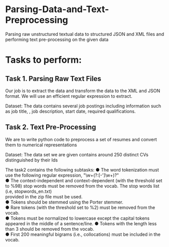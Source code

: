 # Parsing-Data-and-Text-Preprocessing
Parsing raw unstructured textual data to structured JSON and XML files and performing text pre-processing on the given data

# Tasks to perform:
## Task 1. Parsing Raw Text Files
Our job is to extract the data and transform the data to the XML and JSON format. We will use an efficient regular expression to extract.

Dataset: The data contains several job postings including information such as job title, , job description, start date, required qualifications. 

## Task 2. Text Pre-Processing
We are to write python code to preprocess a set of resumes and convert them to numerical representations

Dataset: The data set we are given contains around 250 distinct CVs distinguished by their Ids

The task2 contains the following subtasks:
● The word tokenization must use the following regular expression, "\w+(?:[-']\w+)?"  
● The context-independent and context-dependent (with the threshold set to %98) stop words must be removed from the vocab. The stop words list (i.e, stopwords_en.txt)  
provided in the zip file must be used.  
● Tokens should be stemmed using the Porter stemmer.  
● Rare tokens (with the threshold set to %2) must be removed from the vocab.  
● Tokens must be normalized to lowercase except the capital tokens appeared in the middle of a sentence/line.
● Tokens with the length less than 3 should be removed from the vocab.  
● First 200 meaningful bigrams (i.e., collocations) must be included in the vocab.  


